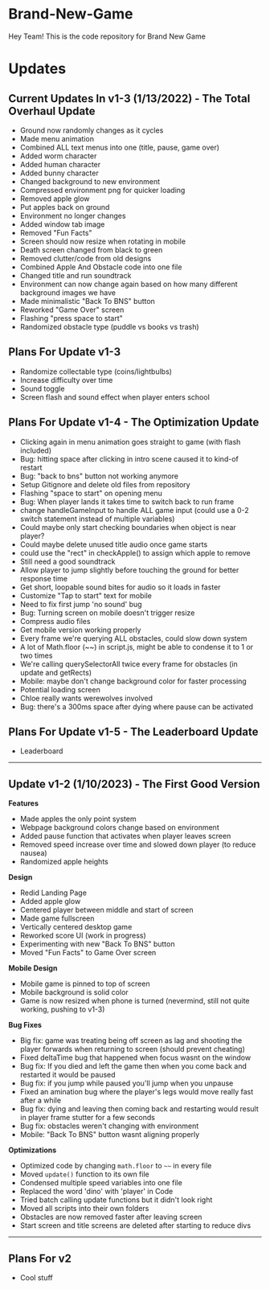 ﻿# Brand-New-Game
Hey Team! This is the code repository for Brand New Game

# Updates

## Current Updates In v1-3 (1/13/2022) - The Total Overhaul Update
- Ground now randomly changes as it cycles
- Made menu animation
- Combined ALL text menus into one (title, pause, game over)
- Added worm character
- Added human character
- Added bunny character
- Changed background to new environment
- Compressed environment png for quicker loading
- Removed apple glow
- Put apples back on ground
- Environment no longer changes
- Added window tab image
- Removed "Fun Facts"
- Screen should now resize when rotating in mobile
- Death screen changed from black to green
- Removed clutter/code from old designs
- Combined Apple And Obstacle code into one file
- Changed title and run soundtrack
- Environment can now change again based on how many different background images we have
- Made minimalistic "Back To BNS" button
- Reworked "Game Over" screen
- Flashing "press space to start"
- Randomized obstacle type (puddle vs books vs trash)


## Plans For Update v1-3
- Randomize collectable type (coins/lightbulbs)
- Increase difficulty over time
- Sound toggle
- Screen flash and sound effect when player enters school


## Plans For Update v1-4 - The Optimization Update
- Clicking again in menu animation goes straight to game (with flash included)
- Bug: hitting space after clicking in intro scene caused it to kind-of restart
- Bug: "back to bns" button not working anymore
- Setup Gitignore and delete old files from repository
- Flashing "space to start" on opening menu
- Bug: When player lands it takes time to switch back to run frame
- change handleGameInput to handle ALL game input (could use a 0-2 switch statement instead of multiple variables)
- Could maybe only start checking boundaries when object is near player?
- Could maybe delete unused title audio once game starts
- could use the "rect" in checkApple() to assign which apple to remove
- Still need a good soundtrack
- Allow player to jump slightly before touching the ground for better response time
- Get short, loopable sound bites for audio so it loads in faster
- Customize "Tap to start" text for mobile
- Need to fix first jump 'no sound' bug
- Bug: Turning screen on mobile doesn't trigger resize
- Compress audio files
- Get mobile version working properly
- Every frame we're querying ALL obstacles, could slow down system
- A lot of Math.floor (~~) in script.js, might be able to condense it to 1 or two times
- We're calling querySelectorAll twice every frame for obstacles (in update and getRects)
- Mobile: maybe don't change background color for faster processing
- Potential loading screen
- Chloe really wants werewolves involved
- Bug: there's a 300ms space after dying where pause can be activated


## Plans For Update v1-5 - The Leaderboard Update
- Leaderboard


---

## Update v1-2 (1/10/2023) - The First Good Version
**Features**
- Made apples the only point system
- Webpage background colors change based on environment
- Added pause function that activates when player leaves screen
- Removed speed increase over time and slowed down player (to reduce nausea)
- Randomized apple heights

**Design**
- Redid Landing Page
- Added apple glow
- Centered player between middle and start of screen
- Made game fullscreen
- Vertically centered desktop game
- Reworked score UI (work in progress)
- Experimenting with new "Back To BNS" button
- Moved "Fun Facts" to Game Over screen

**Mobile Design**
- Mobile game is pinned to top of screen
- Mobile background is solid color
- Game is now resized when phone is turned (nevermind, still not quite working, pushing to v1-3)

**Bug Fixes**
- Big fix: game was treating being off screen as lag and shooting the player forwards when returning to screen (should prevent cheating)
- Fixed deltaTime bug that happened when focus wasnt on the window
- Bug fix: If you died and left the game then when you come back and restarted it would be paused
- Bug fix: if you jump while paused you'll jump when you unpause
- Fixed an amination bug where the player's legs would move really fast after a while
- Bug fix: dying and leaving then coming back and restarting would result in player frame stutter for a few seconds
- Bug fix: obstacles weren't changing with environment
- Mobile: "Back To BNS" button wasnt aligning properly

**Optimizations**
- Optimized code by changing `math.floor` to `~~` in every file
- Moved `update()` function to its own file 
- Condensed multiple speed variables into one file
- Replaced the word 'dino' with 'player' in Code
- Tried batch calling update functions but it didn't look right
- Moved all scripts into their own folders
- Obstacles are now removed faster after leaving screen
- Start screen and title screens are deleted after starting to reduce divs

---

## Plans For v2

- Cool stuff